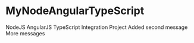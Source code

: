 # MyNodeAngularTypeScript
NodeJS AngularJS TypeScript Integration Project
Added second message
More messages

